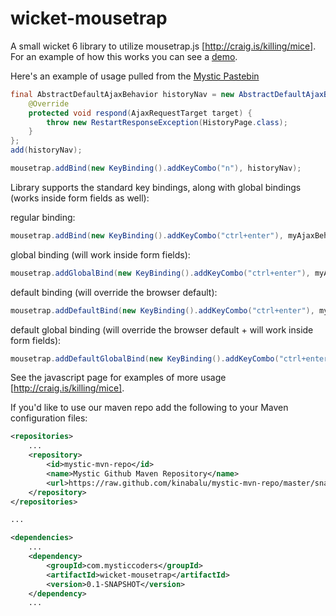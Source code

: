 wicket-mousetrap
================

A small wicket 6 library to utilize mousetrap.js [http://craig.is/killing/mice].  For an example of how this works
you can see a [demo](http://mysticpaste.com/).

Here's an example of usage pulled from the [Mystic Pastebin](http://github.com/kinabalu/mysticpaste)

```java
final AbstractDefaultAjaxBehavior historyNav = new AbstractDefaultAjaxBehavior() {
    @Override
    protected void respond(AjaxRequestTarget target) {
        throw new RestartResponseException(HistoryPage.class);
    }
};
add(historyNav);

mousetrap.addBind(new KeyBinding().addKeyCombo("n"), historyNav);
```

Library supports the standard key bindings, along with global bindings (works inside form fields as well):

regular binding:
```java
mousetrap.addBind(new KeyBinding().addKeyCombo("ctrl+enter"), myAjaxBehavior);
```

global binding (will work inside form fields):
```java
mousetrap.addGlobalBind(new KeyBinding().addKeyCombo("ctrl+enter"), myAjaxBehavior);
```

default binding (will override the browser default):
```java
mousetrap.addDefaultBind(new KeyBinding().addKeyCombo("ctrl+enter"), myAjaxBehavior);
```

default global binding (will override the browser default + will work inside form fields):
```java
mousetrap.addDefaultGlobalBind(new KeyBinding().addKeyCombo("ctrl+enter"), myAjaxBehavior);
```

See the javascript page for examples of more usage [http://craig.is/killing/mice].


If you'd like to use our maven repo add the following to your Maven configuration files:
```xml
<repositories>
    ...
    <repository>
        <id>mystic-mvn-repo</id>
        <name>Mystic Github Maven Repository</name>
        <url>https://raw.github.com/kinabalu/mystic-mvn-repo/master/snapshots</url>
    </repository>
</repositories>

...

<dependencies>
    ...
    <dependency>
        <groupId>com.mysticcoders</groupId>
        <artifactId>wicket-mousetrap</artifactId>
        <version>0.1-SNAPSHOT</version>
    </dependency>
    ...
```